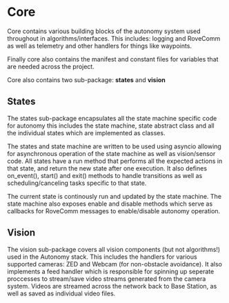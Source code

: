 # Core

Core contains various building blocks of the autonomy system used throughout in algorithms/interfaces. This includes: logging and RoveComm as well as telemetry and other handlers for things like waypoints.

Finally core also contains the manifest and constant files for variables that are needed across the project.

Core also contains two sub-package: **states** and **vision**

## States

The states sub-package encapsulates all the state machine specific code for autonomy this includes the state machine, state abstract class and all the individual states which are implemented as classes.

The states and state machine are written to be used using asyncio allowing for asynchronous
operation of the state machine as well as vision/sensor code. All states have a run method that performs all the expected actions in that state, and return the new state after one execution. It also defines on_event(), start() and exit() methods to handle transitions as well as scheduling/canceling tasks specific to that state.

The current state is continously run and updated by the state machine. The state machine also exposes enable and disable methods which serve as callbacks for RoveComm messages to enable/disable autonomy operation.

## Vision

The vision sub-package covers all vision components (but not algorithms!) used in the Autonomy stack. This includes the handlers for various supported cameras: ZED and Webcam (for non-obstacle avoidance). It also implements a feed handler which is responsible for spinning up seperate proccesses to stream/save video streams generated from the camera system. Videos are streamed across the network back to Base Station, as well as saved as individual video files.
